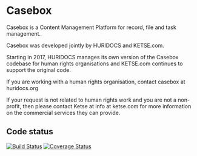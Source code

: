 Casebox
======================================================

Casebox is a Content Management Platform for record, file and task management.

Casebox was developed jointly by HURIDOCS and KETSE.com.

Starting in 2017, HURIDOCS manages its own version of the Casebox codebase for human rights organisations and KETSE.com continues to support the original code. 

If you are working with a human rights organisation, contact casebox at huridocs.org

If your request is not related to human rights work and you are not a non-profit, then please contact Ketse at info at ketse.com for more information on the commercial services they can provide.


Code status
-------------------------

[![Build Status](https://travis-ci.org/KETSE/casebox.svg?branch=devel)](https://travis-ci.org/KETSE/casebox)
[![Coverage Status](https://coveralls.io/repos/KETSE/casebox/badge.svg?branch=devel&service=github)](https://coveralls.io/github/KETSE/casebox?branch=devel)
